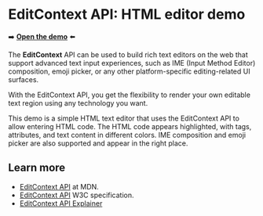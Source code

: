 # EditContext API: HTML editor demo

➡️ **[Open the demo](https://microsoftedge.github.io/Demos/edit-context/)** ⬅️

The **EditContext** API can be used to build rich text editors on the web that support advanced text input experiences, such as IME (Input Method Editor) composition, emoji picker, or any other platform-specific editing-related UI surfaces.

With the EditContext API, you get the flexibility to render your own editable text region using any technology you want.

This demo is a simple HTML text editor that uses the EditContext API to allow entering HTML code. The HTML code appears highlighted, with tags, attributes, and text content in different colors. IME composition and emoji picker are also supported and appear in the right place.


<!-- ====================================================================== -->
## Learn more

- [EditContext API](https://developer.mozilla.org/docs/Web/API/EditContext_API) at MDN.
- [EditContext API](https://w3c.github.io/edit-context/) W3C specification.
- [EditContext API Explainer](https://github.com/MicrosoftEdge/MSEdgeExplainers/blob/main/EditContext/explainer.md)
